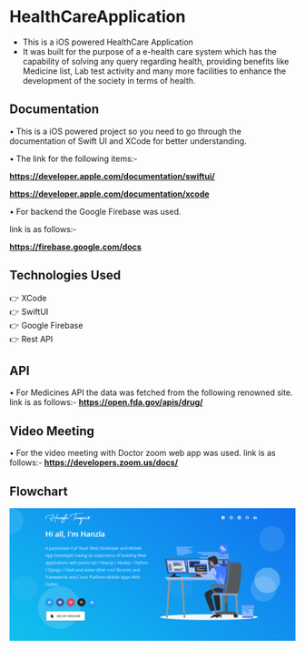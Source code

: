 # HealthCareApplication
- This is a iOS powered HealthCare Application
- It was built for the purpose of a e-health care system which has the capability of solving any query regarding health, providing benefits like Medicine list, Lab test activity and many more facilities to enhance the development of the society in terms of health.

## Documentation

• This is a iOS powered project so you need to go through the documentation of Swift UI and XCode for better understanding.

• The link for the following items:-  
  
   **https://developer.apple.com/documentation/swiftui/** 
  
   **https://developer.apple.com/documentation/xcode**

• For backend the Google Firebase was used.

  link is as follows:- 
  
  **https://firebase.google.com/docs**

## Technologies Used

👉 XCode\
👉 SwiftUI\
👉 Google Firebase\
👉 Rest API

## API

• For Medicines API the data was fetched from the following renowned site.
  link is as follows:- **https://open.fda.gov/apis/drug/**

## Video Meeting

• For the video meeting with Doctor zoom web app was used.
  link is as follows:- **https://developers.zoom.us/docs/**

## Flowchart

<p align="center">
  <kbd>
    <img src="https://github.com/1hanzla100/developer-portfolio/blob/master/picture.PNG"></img>
  </kbd>
</p>






  
